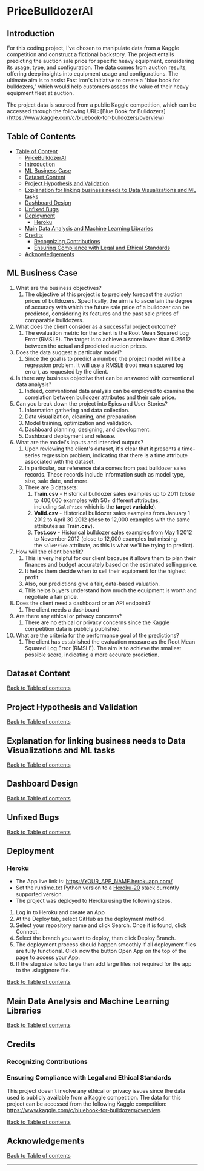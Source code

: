 
# PriceBulldozerAI


## Introduction
For this coding project, I've chosen to manipulate data from a Kaggle competition and construct a fictional backstory. The project entails predicting the auction sale price for specific heavy equipment, considering its usage, type, and configuration. The data comes from auction results, offering deep insights into equipment usage and configurations. The ultimate aim is to assist Fast Iron's initiative to create a "blue book for bulldozers," which would help customers assess the value of their heavy equipment fleet at auction.

The project data is sourced from a public Kaggle competition, which can be accessed through the following URL: [Blue Book for Bulldozers] (https://www.kaggle.com/c/bluebook-for-bulldozers/overview)

## Table of Contents
- [Table of Content](#table-of-contents)
    - [PriceBulldozerAI](#pricebulldozerai)
    - [Introduction](#introduction)
    - [ML Business Case](#ml-business-case)
    - [Dataset Content](#dataset-content)
    - [Project Hypothesis and Validation](#project-hypothesis-and-validation)
    - [Explanation for linking business needs to Data Visualizations and ML tasks](#explanation-for-linking-business-needs-to-data-visualizations-and-ml-tasks)
    - [Dashboard Design](#dashboard-design)
    - [Unfixed Bugs](#unfixed-bugs)
    - [Deployment](#deployment)
        - [Heroku](#heroku)
    - [Main Data Analysis and Machine Learning Libraries](#main-data-analysis-and-machine-learning-libraries)
    - [Credits](#credits)
        - [Recognizing Contributions](#recognizing-contributions)
        - [Ensuring Compliance with Legal and Ethical Standards](#ensuring-compliance-with-legal-and-ethical-standards)
    - [Acknowledgements](#acknowledgements)

## ML Business Case
1. What are the business objectives?
    1. The objective of this project is to precisely forecast the auction prices of bulldozers. Specifically, the aim is to ascertain the degree of accuracy with which the future sale price of a bulldozer can be predicted, considering its features and the past sale prices of comparable bulldozers.
2. What does the client consider as a successful project outcome?
    1. The evaluation metric for the client is the Root Mean Squared Log Error (RMSLE). The target is to achieve a score lower than 0.25612 between the actual and predicted auction prices.
3. Does the data suggest a particular model?
    1. Since the goal is to predict a number, the project model will be a regression problem. It will use a RMSLE (root mean squared log error), as requested by the client.
4. Is there any business objective that can be answered with conventional data analysis?
    1. Indeed, conventional data analysis can be employed to examine the correlation between bulldozer attributes and their sale price.
5. Can you break down the project into Epics and User Stories?
    1. Information gathering and data collection.
    2. Data visualization, cleaning, and preparation
    3. Model training, optimization and validation.
    4. Dashboard planning, designing, and development.
    5. Dashboard deployment and release.
6. What are the model's inputs and intended outputs?
    1. Upon reviewing the client's dataset, it's clear that it presents a time-series regression problem, indicating that there is a time attribute associated with the dataset.
    2. In particular, our reference data comes from past bulldozer sales records. These records include information such as model type, size, sale date, and more.
    3. There are 3 datasets:
        1. **Train.csv** - Historical bulldozer sales examples up to 2011 (close to 400,000 examples with 50+ different attributes, including `SalePrice` which is the **target variable**).
        2. **Valid.csv** - Historical bulldozer sales examples from January 1 2012 to April 30 2012 (close to 12,000 examples with the same attributes as **Train.csv**).
        3. **Test.csv** - Historical bulldozer sales examples from May 1 2012 to November 2012 (close to 12,000 examples but missing the `SalePrice` attribute, as this is what we'll be trying to predict).
7. How will the client benefit?
    1. This is very helpful for our client because it allows them to plan their finances and budget accurately based on the estimated selling price.
    2. It helps them decide when to sell their equipment for the highest profit.
    3. Also, our predictions give a fair, data-based valuation.
    4. This helps buyers understand how much the equipment is worth and negotiate a fair price.
8. Does the client need a dashboard or an API endpoint?
    1. The client needs a dashboard
9. Are there any ethical or privacy concerns?
    1. There are no ethical or privacy concerns since the Kaggle competition data is publicly published.
10. What are the criteria for the performance goal of the predictions?
    1. The client has established the evaluation measure as the Root Mean Squared Log Error (RMSLE). The aim is to achieve the smallest possible score, indicating a more accurate prediction.

## Dataset Content

[Back to Table of contents](#table-of-contents)

## Project Hypothesis and Validation

[Back to Table of contents](#table-of-contents)

## Explanation for linking business needs to Data Visualizations and ML tasks

[Back to Table of contents](#table-of-contents)

## Dashboard Design

[Back to Table of contents](#table-of-contents)

## Unfixed Bugs

[Back to Table of contents](#table-of-contents)

## Deployment
### Heroku
* The App live link is: https://YOUR_APP_NAME.herokuapp.com/ <!-- TODO:Replace with actual app heroku address  -->
* Set the runtime.txt Python version to a [Heroku-20](https://devcenter.heroku.com/articles/python-support#supported-runtimes) stack currently supported version.
* The project was deployed to Heroku using the following steps.

1. Log in to Heroku and create an App
2. At the Deploy tab, select GitHub as the deployment method.
3. Select your repository name and click Search. Once it is found, click Connect.
4. Select the branch you want to deploy, then click Deploy Branch.
5. The deployment process should happen smoothly if all deployment files are fully functional. Click now the button Open App on the top of the page to access your App.
6. If the slug size is too large then add large files not required for the app to the .slugignore file.

[Back to Table of contents](#table-of-contents)

## Main Data Analysis and Machine Learning Libraries

[Back to Table of contents](#table-of-contents)

## Credits 
### Recognizing Contributions
### Ensuring Compliance with Legal and Ethical Standards
This project doesn't involve any ethical or privacy issues since the data used is publicly available from a Kaggle competition. The data for this project can be accessed from the following Kaggle competition: https://www.kaggle.com/c/bluebook-for-bulldozers/overview.

[Back to Table of contents](#table-of-contents)

## Acknowledgements 

[Back to Table of contents](#table-of-contents)

---


